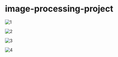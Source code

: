 # image-processing-project


![1](https://user-images.githubusercontent.com/71754176/118424645-8be83280-b702-11eb-89a7-716a73f47ad4.jpg)

![2](https://user-images.githubusercontent.com/71754176/118424723-b3d79600-b702-11eb-883b-16f7f846d1d6.png)

![3](https://user-images.githubusercontent.com/71754176/118424774-c94cc000-b702-11eb-8497-baa131253f52.png)

![4](https://user-images.githubusercontent.com/71754176/118424811-dec1ea00-b702-11eb-9e62-55752fde4dc0.png)


